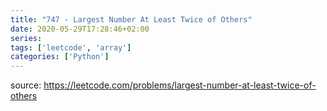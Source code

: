 ```yaml
---
title: "747 - Largest Number At Least Twice of Others"	
date: 2020-05-29T17:28:46+02:00
series:
tags: ['leetcode', 'array']
categories: ['Python']
---
```


source: https://leetcode.com/problems/largest-number-at-least-twice-of-others
